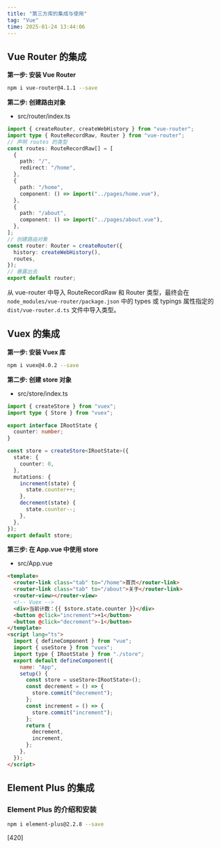 ```yaml
---
title: "第三方库的集成与使用"
tag: "Vue"
time: 2025-01-24 13:44:06
---
```


## Vue Router 的集成

**第一步: 安装 Vue Router**

```sh
npm i vue-router@4.1.1 --save
```

**第二步: 创建路由对象**

- src/router/index.ts

```ts
import { createRouter, createWebHistory } from "vue-router";
import type { RouteRecordRaw, Router } from "vue-router";
// 声明 routes 的类型
const routes: RouteRecordRaw[] = [
  {
    path: "/",
    redirect: "/home",
  },
  {
    path: "/home",
    component: () => import("../pages/home.vue"),
  },
  {
    path: "/about",
    component: () => import("../pages/about.vue"),
  },
];
// 创建路由对象
const router: Router = createRouter({
  history: createWebHistory(),
  routes,
});
// 暴露出去
export default router;
```

从 vue-router 中导入 RouteRecordRaw 和 Router 类型，最终会在 `node_modules/vue-router/package.json` 中的 types 或 typings 属性指定的 `dist/vue-router.d.ts` 文件中导入类型。

## Vuex 的集成

**第一步: 安装 Vuex 库**

```sh
npm i vuex@4.0.2 --save
```

**第二步: 创建 store 对象**

- src/store/index.ts

```ts
import { createStore } from "vuex";
import type { Store } from "vuex";

export interface IRootState {
  counter: number;
}

const store = createStore<IRootState>({
  state: {
    counter: 0,
  },
  mutations: {
    increment(state) {
      state.counter++;
    },
    decrement(state) {
      state.counter--;
    },
  },
});
export default store;
```

**第三步: 在 App.vue 中使用 store**

- src/App.vue

```html
<template>
  <router-link class="tab" to="/home">首页</router-link>
  <router-link class="tab" to="/about">关于</router-link>
  <router-view></router-view>
  <!-- Vuex -->
  <div>当前计数：{{ $store.state.counter }}</div>
  <button @click="increment">+1</button>
  <button @click="decrement">-1</button>
</template>
<script lang="ts">
  import { defineComponent } from "vue";
  import { useStore } from "vuex";
  import type { IRootState } from "./store";
  export default defineComponent({
    name: "App",
    setup() {
      const store = useStore<IRootState>();
      const decrement = () => {
        store.commit("decrement");
      };
      const increment = () => {
        store.commit("increment");
      };
      return {
        decrement,
        increment,
      };
    },
  });
</script>
```

## Element Plus 的集成

### Element Plus 的介绍和安装

```sh
npm i element-plus@2.2.8 --save
```

[420]
